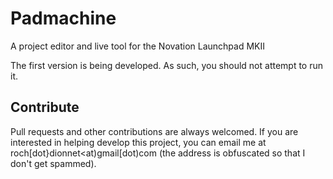 # Padmachine
A project editor and live tool for the Novation Launchpad MKII

The first version is being developed. As such, you should not attempt to run it.

## Contribute
Pull requests and other contributions are always welcomed. If you are interested in helping develop this project, you can email me at roch[dot}dionnet<at)gmail[dot)com (the address is obfuscated so that I don't get spammed).
